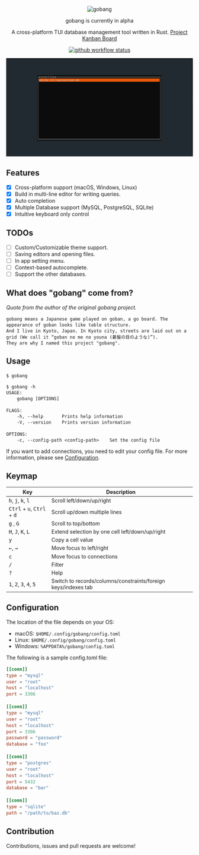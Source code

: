 <div align="center">

![gobang](./resources/logo.png)

gobang is currently in alpha

A cross-platform TUI database management tool written in Rust. 
[Project Kanban Board](https://github.com/users/andyslucky/projects/2)

[![github workflow status](https://img.shields.io/github/workflow/status/andyslucky/gobang/CI/main)](https://github.com/andyslucky/gobang/actions) 

[//]: # ([![crates]&#40;https://img.shields.io/crates/v/gobang.svg?logo=rust&#41;]&#40;https://crates.io/crates/gobang&#41;)
![gobang](./resources/gobang.gif)

</div>

## Features

- [X] Cross-platform support (macOS, Windows, Linux)
- [X] Build in multi-line editor for writing queries.
- [X] Auto completion
- [X] Multiple Database support (MySQL, PostgreSQL, SQLite)
- [X] Intuitive keyboard only control

## TODOs
- [ ] Custom/Customizable theme support.
- [ ] Saving editors and opening files.
- [ ] In app setting menu.
- [ ] Context-based autocomplete.
- [ ] Support the other databases.

## What does "gobang" come from?
*Quote from the author of the original gobang project.*

    gobang means a Japanese game played on goban, a go board. The appearance of goban looks like table structure. 
    And I live in Kyoto, Japan. In Kyoto city, streets are laid out on a grid (We call it “goban no me no youna (碁盤の目のような)”). 
    They are why I named this project "gobang".


[//]: # (## Installation)

[//]: # ()
[//]: # (### With Homebrew &#40;Linux, macOS&#41;)

[//]: # ()
[//]: # (If you’re using Homebrew or Linuxbrew, install the gobang formula:)

[//]: # ()
[//]: # (```)

[//]: # (brew install tako8ki/tap/gobang)

[//]: # (```)

[//]: # ()
[//]: # (### On Windows)

[//]: # ()
[//]: # (If you're a Windows Scoop user, then you can install gobang from the [official bucket]&#40;https://github.com/ScoopInstaller/Main/blob/master/bucket/gobang.json&#41;:)

[//]: # ()
[//]: # (```)

[//]: # (scoop install gobang)

[//]: # (```)

[//]: # ()
[//]: # (### On NetBSD)

[//]: # ()
[//]: # (If you're a NetBSD user, then you can install gobang from [pkgsrc]&#40;https://pkgsrc.se/databases/gobang&#41;:)

[//]: # ()
[//]: # (```)

[//]: # (pkgin install gobang)

[//]: # (```)

[//]: # ()
[//]: # (### With Cargo &#40;Linux, macOS, Windows&#41;)

[//]: # ()
[//]: # (If you already have a Rust environment set up, you can use the `cargo install` command:)

[//]: # ()
[//]: # (```)

[//]: # (cargo install --version 0.1.0-alpha.5 gobang)

[//]: # (```)

[//]: # ()
[//]: # (### From binaries &#40;Linux, macOS, Windows&#41;)

[//]: # ()
[//]: # (- Download the [latest release binary]&#40;https://github.com/TaKO8Ki/gobang/releases&#41; for your system)

[//]: # (- Set the `PATH` environment variable)

## Usage

```
$ gobang
```

```
$ gobang -h
USAGE:
    gobang [OPTIONS]

FLAGS:
    -h, --help       Prints help information
    -V, --version    Prints version information

OPTIONS:
    -c, --config-path <config-path>    Set the config file
```

If you want to add connections, you need to edit your config file. For more information, please see [Configuration](#Configuration).

## Keymap

| Key | Description |
| ---- | ---- |
| <kbd>h</kbd>, <kbd>j</kbd>, <kbd>k</kbd>, <kbd>l</kbd> | Scroll left/down/up/right |
| <kbd>Ctrl</kbd> + <kbd>u</kbd>, <kbd>Ctrl</kbd> + <kbd>d</kbd> | Scroll up/down multiple lines |
| <kbd>g</kbd> , <kbd>G</kbd> | Scroll to top/bottom |
| <kbd>H</kbd>, <kbd>J</kbd>, <kbd>K</kbd>, <kbd>L</kbd> | Extend selection by one cell left/down/up/right |
| <kbd>y</kbd> | Copy a cell value |
| <kbd>←</kbd>, <kbd>→</kbd> | Move focus to left/right |
| <kbd>c</kbd> | Move focus to connections |
| <kbd>/</kbd> | Filter |
| <kbd>?</kbd> | Help |
| <kbd>1</kbd>, <kbd>2</kbd>, <kbd>3</kbd>, <kbd>4</kbd>, <kbd>5</kbd> | Switch to records/columns/constraints/foreign keys/indexes tab |

## Configuration

The location of the file depends on your OS:

- macOS: `$HOME/.config/gobang/config.toml`
- Linux: `$HOME/.config/gobang/config.toml`
- Windows: `%APPDATA%/gobang/config.toml`

The following is a sample config.toml file:

```toml
[[conn]]
type = "mysql"
user = "root"
host = "localhost"
port = 3306

[[conn]]
type = "mysql"
user = "root"
host = "localhost"
port = 3306
password = "password"
database = "foo"

[[conn]]
type = "postgres"
user = "root"
host = "localhost"
port = 5432
database = "bar"

[[conn]]
type = "sqlite"
path = "/path/to/baz.db"
```

## Contribution

Contributions, issues and pull requests are welcome!
